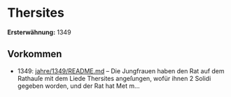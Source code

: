 # Thersites

**Ersterwähnung:** 1349

## Vorkommen
- 1349: [jahre/1349/README.md](../jahre/1349/README.md) – Die Jungfrauen haben den Rat auf dem Rathauſe
mit dem Liede Thersites angeſungen, wofür ihnen 2 Solidi
gegeben worden, und der Rat hat Met m...
